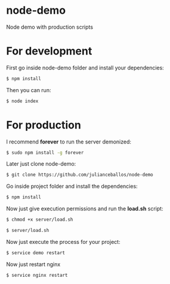 node-demo
=========

Node demo with production scripts

# For development

First go inside node-demo folder and install your dependencies:

```sh
$ npm install
```

Then you can run:

```sh
$ node index
```

# For production

I recommend **forever** to run the server demonized:

```sh
$ sudo npm install -g forever
```

Later just clone node-demo:

```sh
$ git clone https://github.com/julianceballos/node-demo
```

Go inside project folder and install the dependencies:

```sh
$ npm install
```

Now just give execution permissions and run the **load.sh** script:

```sh
$ chmod +x server/load.sh
```

```sh
$ server/load.sh
```

Now just execute the process for your project:

```sh
$ service demo restart
```

Now just restart nginx

```sh
$ service nginx restart
```

